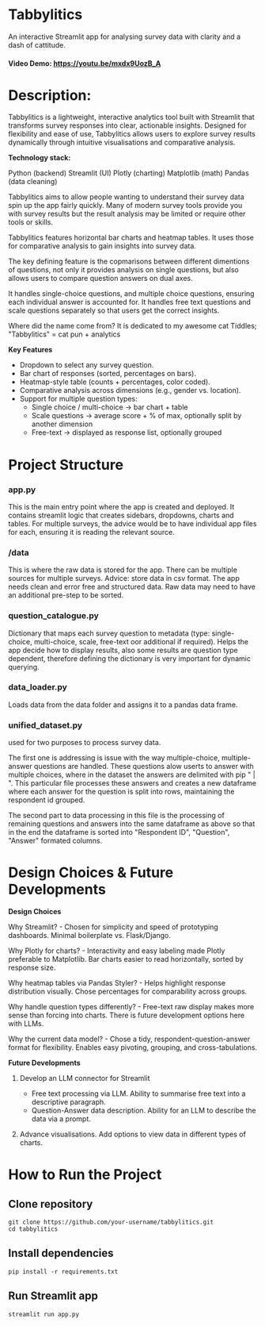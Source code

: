 # Tabbylitics

An interactive Streamlit app for analysing survey data with clarity and a dash of cattitude.

#### Video Demo:  https://youtu.be/mxdx9UozB_A

# Description:

Tabbylitics is a lightweight, interactive analytics tool built with Streamlit that transforms survey responses into clear, actionable insights. Designed for flexibility and ease of use, Tabbylitics allows users to explore survey results dynamically through intuitive visualisations and comparative analysis.

**Technology stack:**

Python (backend)
Streamlit (UI)
Plotly (charting)
Matplotlib (math)
Pandas (data cleaning)

Tabbylitics aims to allow people wanting to understand their survey data spin up the app fairly quickly. Many of modern survey tools provide you with survey results but the result analysis may be limited or require other tools or skills.

Tabbylitics features horizontal bar charts and heatmap tables. It uses those for comparative analysis to gain insights into survey data. 

The key defining feature is the copmarisons between different dimentions of questions, not only it provides analysis on single questions, but also allows users to compare question answers on dual axes. 

It handles single-choice questions, and multiple choice questions, ensuring each individual answer is accounted for. It handles free text questions and scale questions separately so that users get the correct insights. 

Where did the name come from? It is dedicated to my awesome cat Tiddles; "Tabbylitics" = cat pun + analytics 

**Key Features**

* Dropdown to select any survey question.
* Bar chart of responses (sorted, percentages on bars).
* Heatmap-style table (counts + percentages, color coded).
* Comparative analysis across dimensions (e.g., gender vs. location).
* Support for multiple question types:
    * Single choice / multi-choice → bar chart + table
    * Scale questions → average score + % of max, optionally split by another dimension
    * Free-text → displayed as response list, optionally grouped


# Project Structure

### app.py 

This is the main entry point where the app is created and deployed. It contains streamlit logic that creates sidebars, dropdowns, charts and tables. For multiple surveys, the advice would be to have individual app files for each, ensuring it is reading the relevant source. 

### /data

This is where the raw data is stored for the app. There can be multiple sources for multiple surveys. Advice: store data in csv format. The app needs clean and error free and structured data. Raw data may need to have an additional pre-step to be sorted. 

### question_catalogue.py

Dictionary that maps each survey question to metadata (type: single-choice, multi-choice, scale, free-text oor additional if required). Helps the app decide how to display results, also some results are question type dependent, therefore defining the dictionary is very important for dynamic querying. 

### data_loader.py 

Loads data from the data folder and assigns it to a pandas data frame. 

### unified_dataset.py

used for two purposes to process survey data. 

The first one is addressing is issue with the way multiple-choice, multiple-answer questions are handled. These questions alow userts to answer with multiple choices, where in the dataset the answers are delimited with pip " | ". This particular file processes these answers and creates a new dataframe where each answer for the question is split into rows, maintaining the respondent id grouped. 

The second part to data processing in this file is the processing of remaining questions and answers into the same dataframe as above so that in the end the dataframe is sorted into "Respondent ID", "Question", "Answer" formated columns. 

# Design Choices & Future Developments

**Design Choices** 

Why Streamlit? - Chosen for simplicity and speed of prototyping dashboards. Minimal boilerplate vs. Flask/Django.

Why Plotly for charts? - Interactivity and easy labeling made Plotly preferable to Matplotlib. Bar charts easier to read horizontally, sorted by response size.

Why heatmap tables via Pandas Styler? - Helps highlight response distribution visually. Chose percentages for comparability across groups.

Why handle question types differently? - Free-text raw display makes more sense than forcing into charts. There is future development options here with LLMs. 

Why the current data model? - Chose a tidy, respondent-question-answer format for flexibility. Enables easy pivoting, grouping, and cross-tabulations.

**Future Developments** 

1. Develop an LLM connector for Streamlit
    - Free text processing via LLM. Ability to summarise free text into a descriptive paragraph.
    - Question-Answer data description. Ability for an LLM to describe the data via a prompt. 

2. Advance visualisations. Add options to view data in different types of charts.


# How to Run the Project

## Clone repository
```
git clone https://github.com/your-username/tabbylitics.git
cd tabbylitics
```

## Install dependencies
```
pip install -r requirements.txt
```

## Run Streamlit app
```
streamlit run app.py
```